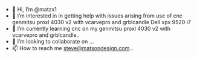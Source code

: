 - 👋 Hi, I’m @matzx1
- 👀 I’m interested in in getting help with issues arising from use of cnc genmitsu proxl 4030 v2 with vcarvepro and grblcandle  Dell xpx 9520 i7
- 🌱 I’m currently learning cnc on my genmitsu proxl 4030 v2 with vcarvepro and grblcandle..
- 💞️ I’m looking to collaborate on ...
- 📫 How to reach me steve@matsondesign.com...

<!---
matzx1/matzx1 is a ✨ special ✨ repository because its `README.md` (this file) appears on your GitHub profile.
You can click the Preview link to take a look at your changes.
--->
